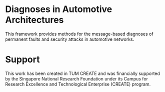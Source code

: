 # Diagnoses in Automotive Architectures
This framework provides methods for the message-based diagnoses of permanent faults and security attacks in automotive networks.

# Support
This work has been created in TUM CREATE and was financially supported by the Singapore National Research Foundation under its Campus for Research Excellence and Technological Enterprise (CREATE) program.
